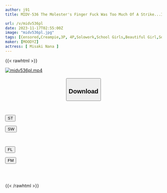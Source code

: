 ```yaml
---
author: j91
title: MIDV-536 The Molester's Finger Fuck Was Too Much Of A Strike...I Couldn't Even Make A Sound And My Love Juices Overflowed So Much That I Was Pulling Strings And I Was Ruined Nana Misaki

url: /v/midv536pl
date: 2023-11-17T02:55:00Z
image: "midv536pl.jpg"
tags: [Censored,Creampie,3P, 4P,Solowork,School Girls,Beautiful Girl,Squirting	 ]
maker: [MOODYZ]
actress: [ Misaki Nana ]
---
```



{{< rawhtml >}}

<div class="video" data-videoid="xXpZxLeAevUk6gb">
    <a href="javascript:;">
        <img src="https://my.j91.asia/v/midv536pl/midv536pl.jpg" width="WIDTH" height="HEIGHT" alt="midv536pl.mp4" loading="lazy">
    </a>
</div>

<script type="text/javascript" src="https://j91.asia/asset/on-demand-st.js"></script>

<br>
  <link rel="stylesheet" href="https://j91.asia/asset/bs5.css">
  
  <center>
  <button class="btn btn-primary" type="button" data-bs-toggle="collapse" data-bs-target=".multi-collapse" aria-expanded="false" aria-controls="multiCollapseExample1 multiCollapseExample2"><h2>Download</h2></button></center>
</p>
<div class="row">
  <div class="col">
    <div class="collapse multi-collapse" id="multiCollapseExample1">
      <div class="card card-body">
	      	      <br>
<div class="buttons">  
<p><a href="https://streamtape.to/v/xXpZxLeAevUk6gb" target="_blank"><button class="btn-hover color-3"><i class="fa fa-download"></i> ST</button></a></p>
<p><a href="https://sfastwish.com/9evs2u94f7ni" target="_blank"><button class="btn-hover color-2"><i class="fa fa-download"></i> SW</button></a></p></div>
    </div>
  </div>
</div>
  <div class="col">
    <div class="collapse multi-collapse" id="multiCollapseExample2">
      <div class="card card-body">
	      <br>
<div class="buttons">
<p><a href="javascript:;" target="_blank"><button class="btn-hover color-9"><i class="fa fa-download"></i> FL</button></a></p>
<p><a href="javascript:;" target="_blank"><button class="btn-hover color-8"><i class="fa fa-download"></i> FM</button></a></p></div>
<br><br>
      </div>
    </div>
  </div>
</div>

{{< /rawhtml >}}
